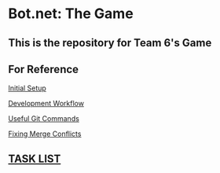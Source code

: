 # Bot.net: The Game
## This is the repository for Team 6's Game

## For Reference

[Initial Setup][initial]

[Development Workflow][workflow]

[Useful Git Commands][githelp]

[Fixing Merge Conflicts][mergoconflicto]

## [TASK LIST][tasks]

[initial]: https://github.com/HuskyGameDev/2017-team6/wiki
[workflow]: https://github.com/HuskyGameDev/2017-team6/wiki/Development-Workflow
[githelp]: https://github.com/HuskyGameDev/2017-team6/wiki/Helpful-Git-Commands
[mergoconflicto]: https://github.com/HuskyGameDev/2017-team6/wiki/Merge-Conflicts
[tasks]: https://docs.google.com/document/d/1EjIvVpRDlFsjsprXm_fAZkTkSSN5KjD8BRomy7Z24Pg/edit

